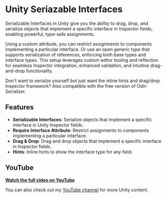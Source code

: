 # Unity Seriazable Interfaces

Serializable Interfaces in Unity give you the ability to drag, drop, and serialize objects that implement a specific interface in Inspector fields, enabling powerful, type-safe assignments. 

Using a custom attribute, you can restrict assignments to components implementing a particular interface. Or use an open generic type that supports serialization of references, enforcing both base types and interface types. This setup leverages custom editor tooling and reflection for seamless Inspector integration, enhanced validation, and intuitive drag-and-drop functionality.


Don't want to serialze yourself but just want the inline hints and drag/drop Inspector framework? Also compatible with the free version of Odin Serializer.

## Features

- **Serializable Interfaces**: Serialize objects that implement a specific interface in Unity Inspector fields.
- **Require Interface Attribute**: Restrict assignments to components implementing a particular interface.
- **Drag & Drop**: Drag and drop objects that implement a specific interface in Inspector fields.
- **Hints**: Inline hints to show the interface type for any field.

## YouTube

[**Watch the full video on YouTube**](#) 

You can also check out my [YouTube channel](https://www.youtube.com/@git-amend?sub_confirmation=1) for more Unity content.